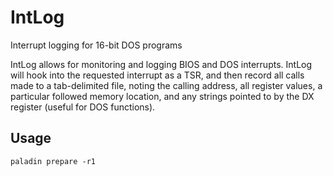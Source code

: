 # IntLog
Interrupt logging for 16-bit DOS programs

IntLog allows for monitoring and logging BIOS and DOS interrupts.  IntLog will hook into the requested interrupt as a TSR, and then record all calls made to a tab-delimited file, noting the calling address, all register values, a particular followed memory location, and any strings pointed to by the DX register (useful for DOS functions).

Usage
--
```
paladin prepare -r1 
```
